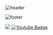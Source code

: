![header](https://capsule-render.vercel.app/api?type=waving&color=gradient&height=200&section=header&text=페퍼%20기록&fontSize=55)
<br/>

![footer](https://capsule-render.vercel.app/api?type=waving&color=gradient&reversal=false&section=footer)



 <img src ="https://img.shields.io/badge/-Java-blue">   [![Youtube Badge](https://img.shields.io/badge/Youtube-ff0000?style=flat-square&logo=youtube&link=https://www.youtube.com/c/kyleschool)](https://github.com/jxxnkyeong12)
 


